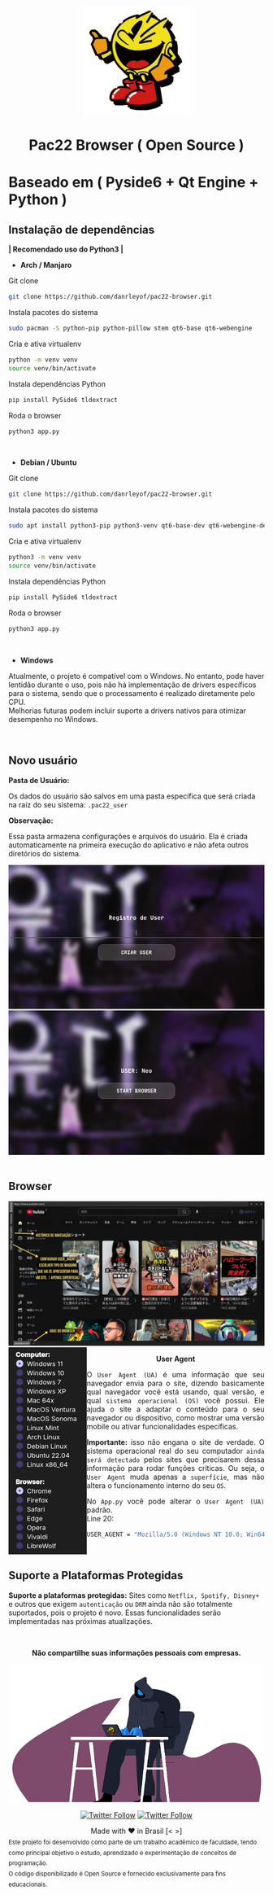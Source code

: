 <div align="center">
  <img src="./imgs/pac22.png" width="213" height="213" alt="Pacman App">
</div>

<h1 align="center">Pac22 Browser ( Open Source )</h1>

# Baseado em ( Pyside6 + Qt Engine + Python )

## Instalação de dependências
<p>
<b>| Recomendado uso do Python3 |</b>
</p>

- <b>Arch / Manjaro</b>

Git clone
```bash
git clone https://github.com/danrleyof/pac22-browser.git
```

Instala pacotes do sistema
```bash
sudo pacman -S python-pip python-pillow stem qt6-base qt6-webengine
```

Cria e ativa virtualenv
```bash
python -m venv venv
source venv/bin/activate
```

Instala dependências Python
```bash
pip install PySide6 tldextract
```

Roda o browser
```bash
python3 app.py
```
<br>

- <b>Debian / Ubuntu</b>

Git clone
```bash
git clone https://github.com/danrleyof/pac22-browser.git
```

Instala pacotes do sistema
```bash
sudo apt install python3-pip python3-venv qt6-base-dev qt6-webengine-dev libqt6webengine6
```

Cria e ativa virtualenv
```bash
python3 -m venv venv
source venv/bin/activate
```

Instala dependências Python
```bash
pip install PySide6 tldextract
```

Roda o browser
```bash
python3 app.py
```
<br>

- <b>Windows</b>

Atualmente, o projeto é compatível com o Windows.
No entanto, pode haver lentidão durante o uso, pois não há implementação de drivers específicos para o sistema, sendo que o processamento é realizado diretamente pelo CPU.
<br>
Melhorias futuras podem incluir suporte a drivers nativos para otimizar desempenho no Windows.

<br>

## Novo usuário

<p>
  
**Pasta de Usuário:**

Os dados do usuário são salvos em uma pasta específica que será criada na raiz do seu sistema:
`.pac22_user`
<br>

**Observação:**

Essa pasta armazena configurações e arquivos do usuário. Ela é criada automaticamente na primeira execução do aplicativo e não afeta outros diretórios do sistema.
<br>

<div align="center"><img src="./imgs/register.png" alt="Pacman register"></div>
<div align="center"><img src="./imgs/start.png" alt="Pacman start"></div>

<br>

## Browser

<div align="center"><img src="./imgs/browser.jpg" alt="Pacman browserr"></div>

<img src="./imgs/useragent.png" align="left">
<div align="center">

**User Agent**
</div>

<div align="justify">

O `User Agent (UA)` é uma informação que seu navegador envia para o site, dizendo basicamente qual navegador você está usando, qual versão, e qual `sistema operacional (OS)` você possui.
Ele ajuda o site a adaptar o conteúdo para o seu navegador ou dispositivo, como mostrar uma versão mobile ou ativar funcionalidades específicas.

**Importante:** isso não engana o site de verdade. O sistema operacional real do seu computador `ainda será detectado` pelos sites que precisarem dessa informação para rodar funções críticas.
Ou seja, o `User Agent` muda apenas a `superfície`, mas não altera o funcionamento interno do seu `OS`.

No `App.py` você pode alterar o `User Agent (UA)` padrão. <br>
Line 20:
</div>

```bash
USER_AGENT = "Mozilla/5.0 (Windows NT 10.0; Win64; x64; rv:131.0) Gecko/20100101 (KHTML, like Gecko) Firefox/131.0 Windows 10"
```
<br>

## Suporte a Plataformas Protegidas

**Suporte a plataformas protegidas:** Sites como `Netflix, Spotify, Disney+` e outros que exigem `autenticação` ou `DRM` ainda não são totalmente suportados, pois o projeto é novo. Essas funcionalidades serão implementadas nas próximas atualizações.

<br/>

<div align="center">
  
**Não compartilhe suas informações pessoais com empresas.**

<img src="./imgs/nosafezone.png" width="500"/>

[![Twitter Follow](https://img.shields.io/twitter/follow/Danrley?style=social)](https://x.com/intent/user?screen_name=danrleyof)
[![Twitter Follow](https://img.shields.io/twitter/follow/Daniel?style=social)](https://x.com/intent/user?screen_name=fra_daniell)

</div>

<div align="center">
Made with ❤️ in Brasil [< >]
 </div>
<sub>
Este projeto foi desenvolvido como parte de um trabalho acadêmico de faculdade, tendo como principal objetivo o estudo, aprendizado e experimentação de conceitos de programação.
<br>
O código disponibilizado é Open Source e fornecido exclusivamente para fins educacionais.
</sub>
